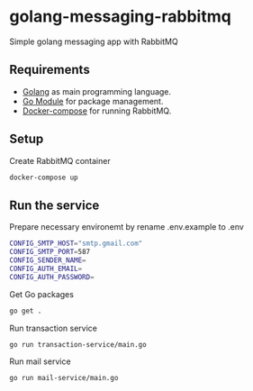 # golang-messaging-rabbitmq

Simple golang messaging app with RabbitMQ

## Requirements

- [Golang](https://golang.org/) as main programming language.
- [Go Module](https://go.dev/blog/using-go-modules) for package management.
- [Docker-compose](https://docs.docker.com/compose/) for running RabbitMQ.

## Setup

Create RabbitMQ container

```bash
docker-compose up
```

## Run the service

Prepare necessary environemt by rename .env.example to .env

```bash
CONFIG_SMTP_HOST="smtp.gmail.com"
CONFIG_SMTP_PORT=587
CONFIG_SENDER_NAME=
CONFIG_AUTH_EMAIL=
CONFIG_AUTH_PASSWORD=
```

Get Go packages

```bash
go get .
```

Run transaction service

```bash
go run transaction-service/main.go
```

Run mail service

```bash
go run mail-service/main.go
```
